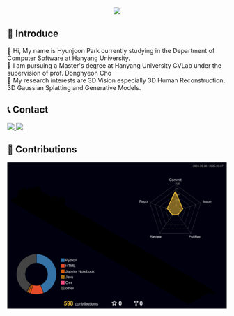 <div align="center">
    <img src="https://capsule-render.vercel.app/api?type=Venom&color=FF0084&height=150&section=header&text=Welcome%20to%20my%20Hub!😊&fontColor=0063DC&fontSize=70" />
</div>

## 👋 Introduce

<div style="text-align: left;">
    <div style="font-weight: 700; font-size: 13px; text-align: left; color: #c9d1d9;"></div>
        👋 Hi, My name is Hyunjoon Park currently studying in the Department of Computer Software at Hanyang University.</br>
        🔭 I am pursuing a Master's degree at Hanyang University CVLab under the supervision of prof. Donghyeon Cho</br>
        🔎 My research interests are 3D Vision especially 3D Human Reconstruction, 3D Gaussian Splatting and Generative Models.</br>
    
</div>

## 📞 Contact

<div align="left"> 
  <a href="hyunjoonpark0803@gmail.com">
    <img src="https://img.shields.io/badge/Gmail-EA4335?style=flat-square&logo=gmail&logoColor=white" />
  </a>
  <a href="https://www.linkedin.com/in/hyunjoon83" target="_blank">
    <img src="https://img.shields.io/badge/LinkedIn-0A66C2?style=flat-square&logo=linkedin&logoColor=white" />
  </a>    
</div>

## 🎯 Contributions

![](./profile-3d-contrib/profile-night-rainbow.svg)

